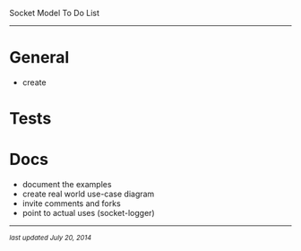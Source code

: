Socket Model To Do List
- - -

# General 

* create

# Tests

# Docs

* document the examples
* create real world use-case diagram
* invite comments and forks
* point to actual uses (socket-logger)


- - -
<p><small><em>last updated July 20, 2014</em></small></p>




